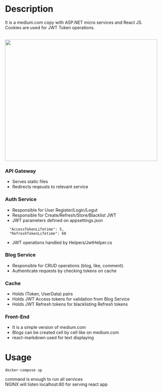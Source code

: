 # Description

It is a medium.com copy with ASP.NET micro services and React JS.<br>
Cookies are used for JWT Token operations.
<br>
<br>

<div>
  <img src="https://github.com/ercan5535/full-project/assets/67562422/20351d4b-a12a-43ac-88a4-1d6522b065f7" width="500" height="400">
</div>

### API Gateway
- Serves static files
- Redirects reqeusts to relevant service

### Auth Service
- Responsible for User Register/Login/Logut
- Responsible for Create/Refresh/Store/Blacklist JWT
- JWT parameters defined on appsettings.json
```
  "AccessTokenLifetime": 5,
  "RefreshTokenLifetime": 60
```
- JWT operations handled by Helpers/JwtHelper.cs

### Blog Service
- Responsible for CRUD operations (blog, like, comment).
- Authenticate requests by checking tokens on cache

### Cache
- Holds (Token, UserData) pairs
- Holds JWT Access tokens for validation from Blog Service
- Holds JWT Refresh tokens for blacklisting Refresh tokens

### Front-End
- It is a simple version of medium.com
- Blogs can be created cell by cell like on medium.com
- react-markdown used for text displaying

# Usage
```
docker-compose up 
```
command is enough to run all services <br>
NGINX will listen localhost:80 for serving react app <br>
